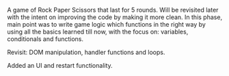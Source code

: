 A game of Rock Paper Scissors that last for 5 rounds. Will be revisited later with the intent on improving the code by making it more clean. In this phase, main point was to write game logic which functions in the right way by using all the basics learned till now, with the focus on: variables, conditionals and functions.

Revisit: DOM manipulation, handler functions and loops.

Added an UI and restart functionality.
